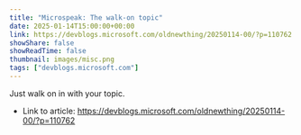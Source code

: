 ```yaml
---
title: "Microspeak: The walk-on topic"
date: 2025-01-14T15:00:00+00:00
link: https://devblogs.microsoft.com/oldnewthing/20250114-00/?p=110762
showShare: false
showReadTime: false
thumbnail: images/misc.png
tags: ["devblogs.microsoft.com"]
---
```

Just walk on in with your topic.

- Link to article: https://devblogs.microsoft.com/oldnewthing/20250114-00/?p=110762